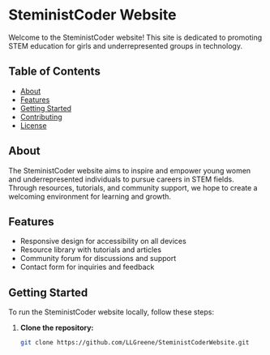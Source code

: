 # SteministCoder Website

Welcome to the SteministCoder website! This site is dedicated to promoting STEM education for girls and underrepresented groups in technology.

## Table of Contents

- [About](#about)
- [Features](#features)
- [Getting Started](#getting-started)
- [Contributing](#contributing)
- [License](#license)

## About

The SteministCoder website aims to inspire and empower young women and underrepresented individuals to pursue careers in STEM fields. Through resources, tutorials, and community support, we hope to create a welcoming environment for learning and growth.

## Features

- Responsive design for accessibility on all devices
- Resource library with tutorials and articles
- Community forum for discussions and support
- Contact form for inquiries and feedback

## Getting Started

To run the SteministCoder website locally, follow these steps:

1. **Clone the repository:**
   ```bash
   git clone https://github.com/LLGreene/SteministCoderWebsite.git
